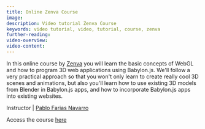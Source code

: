 ```yaml
---
title: Online Zenva Course
image: 
description: Video tutorial Zenva Course
keywords: video tutorial, video, tutorial, course, zenva
further-reading:
video-overview:
video-content:
---
```


In this online course by [Zenva](https://zenva.com) you will learn the basic concepts of WebGL and how to program 3D web applications using Babylon.js. We'll follow a very practical approach so that you won't only learn to create really cool 3D scenes and animations, but also you'll learn how to use existing 3D models from Blender in Babylon.js apps, and how to incorporate Babylon.js apps into existing websites.

Instructor | [Pablo Farias Navarro](https://twitter.com/zenvatweets)

Access the course [here](https://academy.zenva.com/product/3d-programming-with-webgl-and-babylon-js-for-beginners/?zva_src=babylonjsdoc)

